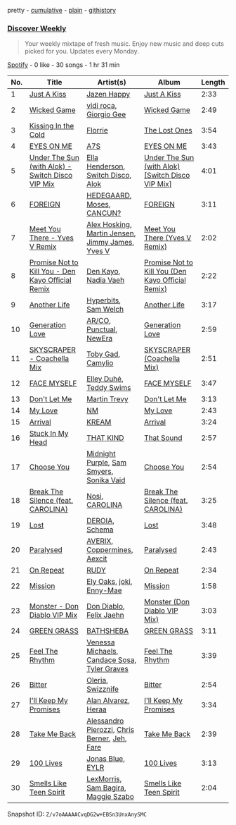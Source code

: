 pretty - [cumulative](/playlists/cumulative/37i9dQZEVXcMQ21aVFwcU6.md) - [plain](/playlists/plain/37i9dQZEVXcMQ21aVFwcU6) - [githistory](https://github.githistory.xyz/mdn522/spotify-playlist-archive/blob/main/playlists/plain/37i9dQZEVXcMQ21aVFwcU6)

### [Discover Weekly](https://open.spotify.com/playlist/37i9dQZEVXcMQ21aVFwcU6)

> Your weekly mixtape of fresh music\. Enjoy new music and deep cuts picked for you\. Updates every Monday.

[Spotify](https://open.spotify.com/user/spotify) - 0 like - 30 songs - 1 hr 31 min

| No. | Title | Artist(s) | Album | Length |
|---|---|---|---|---|
| 1 | [Just A Kiss](https://open.spotify.com/track/4iDjreRvS6u6EZ7WFTzrSU) | [Jazen Happy](https://open.spotify.com/artist/7LIqhNtwvXIRW7BNlKyYP4) | [Just A Kiss](https://open.spotify.com/album/4KOCSTF6hJVZkpoxiRHoe6) | 2:33 |
| 2 | [Wicked Game](https://open.spotify.com/track/4kVGdg7SoWVii2whrSZVZ0) | [vidi roca](https://open.spotify.com/artist/6jrFGWNf3MF89fhTbnCsBj), [Giorgio Gee](https://open.spotify.com/artist/2uNkbVQ2yfwLDR79cYe92R) | [Wicked Game](https://open.spotify.com/album/3skckvth9vIgCjTjnj4h26) | 2:49 |
| 3 | [Kissing In the Cold](https://open.spotify.com/track/61CTVokB7PPa8cZ1aqDwhl) | [Florrie](https://open.spotify.com/artist/2fkmfYw1KeOiDLA6MHDwU8) | [The Lost Ones](https://open.spotify.com/album/67vln5FBToyFmc5IML4aSm) | 3:54 |
| 4 | [EYES ON ME](https://open.spotify.com/track/6H2esvireFczczagJ4ZoLF) | [A7S](https://open.spotify.com/artist/5Wg2b4Mp42gicxEeDNawf7) | [EYES ON ME](https://open.spotify.com/album/3iL4CabgPMSFybsApWQ7dx) | 3:43 |
| 5 | [Under The Sun \(with Alok\) \- Switch Disco VIP Mix](https://open.spotify.com/track/6blQosnv5O8rIvLcK76bsl) | [Ella Henderson](https://open.spotify.com/artist/7nDsS0l5ZAzMedVRKPP8F1), [Switch Disco](https://open.spotify.com/artist/4dEayBlrVBjaQOktGkmWki), [Alok](https://open.spotify.com/artist/0NGAZxHanS9e0iNHpR8f2W) | [Under The Sun \(with Alok\) \[Switch Disco VIP Mix\]](https://open.spotify.com/album/1Hdbmv53nrcfnmqPJRKeMJ) | 4:01 |
| 6 | [FOREIGN](https://open.spotify.com/track/4Tkv9VdNUyHm86TNlnl7Xy) | [HEDEGAARD](https://open.spotify.com/artist/2ZuweXv0TkfsidZOLZZoM2), [Moses](https://open.spotify.com/artist/7xihR0iAXmuXt2XJobep51), [CANCUN?](https://open.spotify.com/artist/5Yw8a4EYuA31E9paXwA50w) | [FOREIGN](https://open.spotify.com/album/5jrKedsVRq5yQFIRq7m6Jc) | 3:11 |
| 7 | [Meet You There \- Yves V Remix](https://open.spotify.com/track/56WnQUeA1ltgZf4d7sZZrT) | [Alex Hosking](https://open.spotify.com/artist/5YCU9eHY4IYTyNa8XRFuw9), [Martin Jensen](https://open.spotify.com/artist/4ehtJnVumNf6xzSCDk8aLB), [Jimmy James](https://open.spotify.com/artist/7et8xRIk2umQqXw4r8FAmU), [Yves V](https://open.spotify.com/artist/47BEc2RoW53owMyxacXWdV) | [Meet You There \(Yves V Remix\)](https://open.spotify.com/album/5MZUXJIgkSBieTHaTSIqnr) | 2:02 |
| 8 | [Promise Not to Kill You \- Den Kayo Official Remix](https://open.spotify.com/track/4MG6Hw3OqPG2TuovsAuJML) | [Den Kayo](https://open.spotify.com/artist/1ie0HIRga3p8ZZrqZs1Ep7), [Nadia Vaeh](https://open.spotify.com/artist/66QNfiseZLODjYLQQRjFQo) | [Promise Not to Kill You \(Den Kayo Official Remix\)](https://open.spotify.com/album/3xlfedpG7C0m7IOx4t62pp) | 2:22 |
| 9 | [Another Life](https://open.spotify.com/track/48zOvfyNRSclt1maC5glAh) | [Hyperbits](https://open.spotify.com/artist/5HYYXGs19FM9JuSjmoE88Y), [Sam Welch](https://open.spotify.com/artist/3JmD9HEyTy3vtITvwUFK9K) | [Another Life](https://open.spotify.com/album/1cxJ9XxOpSxyZVObcjxHu1) | 3:17 |
| 10 | [Generation Love](https://open.spotify.com/track/4VN7zNElegROYZccUa4z4V) | [AR/CO](https://open.spotify.com/artist/7mGI9Sd66FqHjIkwzkgbG7), [Punctual](https://open.spotify.com/artist/1ocnIbhFWM9bSPrd7Hu4zF), [NewEra](https://open.spotify.com/artist/4QLa9DWZEpFrBhNG5UWXF1) | [Generation Love](https://open.spotify.com/album/7pHABdpFxeR8mbMfG20EPm) | 2:59 |
| 11 | [SKYSCRAPER \- Coachella Mix](https://open.spotify.com/track/1uNDXhGqD9oHrvN7RWDzNX) | [Toby Gad](https://open.spotify.com/artist/2v4e16xkId2E5YbYEWgPP8), [Camylio](https://open.spotify.com/artist/2Mf6MBoMOgpxxm3QuH9Tk4) | [SKYSCRAPER \(Coachella Mix\)](https://open.spotify.com/album/1NNUeXwX6fQvFZurNuU2lu) | 2:51 |
| 12 | [FACE MYSELF](https://open.spotify.com/track/2R5hXZrxhgwycn39rC0OdQ) | [Elley Duhé](https://open.spotify.com/artist/67MNhiAICFY6Pwc2YxCO0K), [Teddy Swims](https://open.spotify.com/artist/33qOK5uJ8AR2xuQQAhHump) | [FACE MYSELF](https://open.spotify.com/album/0wwDGGiX6lAVuZDLG9oR2u) | 3:47 |
| 13 | [Don't Let Me](https://open.spotify.com/track/5AgADGL8U3hRaz7oRmC1m6) | [Martin Trevy](https://open.spotify.com/artist/0i3OcVzzb5UEdC4j4hRQte) | [Don't Let Me](https://open.spotify.com/album/2S2efvFNElDTg9fqx1fBPA) | 3:13 |
| 14 | [My Love](https://open.spotify.com/track/0mCBUGBD9a5qSYVkmqa8aP) | [NM](https://open.spotify.com/artist/6DSuRHXUb51grra5uWPI6d) | [My Love](https://open.spotify.com/album/7tD2AXpIWNssEsRMlgZxp5) | 2:43 |
| 15 | [Arrival](https://open.spotify.com/track/0hSuV2otL5a1tl8pByCiAt) | [KREAM](https://open.spotify.com/artist/0DdDnziut7wOo6cAYWVZC5) | [Arrival](https://open.spotify.com/album/2lJVqcgwxrIvgV4BSiJ2Ww) | 3:24 |
| 16 | [Stuck In My Head](https://open.spotify.com/track/4UhyZHQj3e5qpGgAUHPLRs) | [THAT KIND](https://open.spotify.com/artist/4zxtCQ4mwZH38FVCSbpqlZ) | [That Sound](https://open.spotify.com/album/7tSONoRtPDEB6kZBeEEz0R) | 2:57 |
| 17 | [Choose You](https://open.spotify.com/track/11ys88tjubohRecrDwzWMs) | [Midnight Purple](https://open.spotify.com/artist/7LUt2H293nnM0f66ULFgUA), [Sam Smyers](https://open.spotify.com/artist/7JIRtB4hn75Md3nPGzeRIL), [Sonika Vaid](https://open.spotify.com/artist/6BpzUSRFwiTk1S0goRoKgu) | [Choose You](https://open.spotify.com/album/3eeLJ0ImPIqi6kFdZ8VXQU) | 2:54 |
| 18 | [Break The Silence \(feat\. CAROLINA\)](https://open.spotify.com/track/1cySCPmQberVRpv8vEmjXX) | [Nosi](https://open.spotify.com/artist/4XECs6DHU3xRrr0uydWY2R), [CAROLINA](https://open.spotify.com/artist/5Mft7rPUMXmssG27jDocrn) | [Break The Silence \(feat\. CAROLINA\)](https://open.spotify.com/album/78Zbk2sNY9dy8ffVi0wQle) | 3:25 |
| 19 | [Lost](https://open.spotify.com/track/2RW8ntGV6EJ7L2Y1qt2DTe) | [DEROIA](https://open.spotify.com/artist/3TxNCVQZgzgDMkN4MZVjg8), [Schema](https://open.spotify.com/artist/3g84wq6hOCjcVYnB0nbPIa) | [Lost](https://open.spotify.com/album/2mhqCNTSNSbOfVg7DkrcKk) | 3:48 |
| 20 | [Paralysed](https://open.spotify.com/track/0Y3dTe2l3f5s8B465ftiNR) | [AVERIX](https://open.spotify.com/artist/40kyUcJqaj1zxZrB36XPsA), [Coppermines](https://open.spotify.com/artist/2uqEKVU14iUExTS2g7Tn07), [Aexcit](https://open.spotify.com/artist/2HpYCHV3bvQ71jmohAnBL8) | [Paralysed](https://open.spotify.com/album/3jqxe1MJmstVf2pBDyGjeV) | 2:43 |
| 21 | [On Repeat](https://open.spotify.com/track/2LwmRPTik7rGzTzCsyhx6g) | [RUDY](https://open.spotify.com/artist/2tFi8VSdCE13OM3yfr8qnp) | [On Repeat](https://open.spotify.com/album/5jZbTXq2nIE7WBjtF9Azxv) | 2:34 |
| 22 | [Mission](https://open.spotify.com/track/6iVHwPKzB5hN1jSCOHMw8z) | [Ely Oaks](https://open.spotify.com/artist/2MdFJmUQf3ckA99IhFF9my), [joki](https://open.spotify.com/artist/1jk1F3dSUQFcHCfbXpuQ5D), [Enny\-Mae](https://open.spotify.com/artist/61PUjJm9JH5ck3LxD6RypE) | [Mission](https://open.spotify.com/album/40O6jxEr7BR4qpMsqovjNx) | 1:58 |
| 23 | [Monster \- Don Diablo VIP Mix](https://open.spotify.com/track/27vl3TEItJk29fllQ3LD9V) | [Don Diablo](https://open.spotify.com/artist/1l2ekx5skC4gJH8djERwh1), [Felix Jaehn](https://open.spotify.com/artist/4bL2B6hmLlMWnUEZnorEtG) | [Monster \(Don Diablo VIP Mix\)](https://open.spotify.com/album/4tOwtG1yNJspwp0tWvU1GG) | 3:03 |
| 24 | [GREEN GRASS](https://open.spotify.com/track/1NUvIIhVZU0lKyZ3aP40SC) | [BATHSHEBA](https://open.spotify.com/artist/76bDEeabrfohMhoWwm4av7) | [GREEN GRASS](https://open.spotify.com/album/51wIsfEe3WpdylzHhcowHj) | 3:11 |
| 25 | [Feel The Rhythm](https://open.spotify.com/track/6cG8aPgUF1Rs82BO3jIg56) | [Venessa Michaels](https://open.spotify.com/artist/7dPE07dAqbgWkJEdewUJDC), [Candace Sosa](https://open.spotify.com/artist/5S18NKcQlzatNuAFrGIlne), [Tyler Graves](https://open.spotify.com/artist/5bFKudtw20QjmAFeA1hBLq) | [Feel The Rhythm](https://open.spotify.com/album/6ROLFmRxRd6BYFqxc1i2qw) | 3:39 |
| 26 | [Bitter](https://open.spotify.com/track/6FtYdr8EOqJ4SjsM57qcjA) | [Oleria](https://open.spotify.com/artist/2VhoK5L78oQvoUJIDT4eHY), [Swizznife](https://open.spotify.com/artist/4OB8hmrCayrQknTkqJH20a) | [Bitter](https://open.spotify.com/album/2vHuyDGhI7Ip5G1eKoiwDG) | 2:54 |
| 27 | [I'll Keep My Promises](https://open.spotify.com/track/14BjYFoDQJTALuzeCQzQDn) | [Alan Alvarez](https://open.spotify.com/artist/1mfhYsBMrAyOwciO1RWSEs), [Heraa](https://open.spotify.com/artist/46LJbs1B76k8gUvWI1J6Eb) | [I'll Keep My Promises](https://open.spotify.com/album/5pgVc3yvvMsFz7FbLilPJY) | 3:34 |
| 28 | [Take Me Back](https://open.spotify.com/track/2yUogYzKsVDMeWXpgbWn9x) | [Alessandro Pierozzi](https://open.spotify.com/artist/79Uru41iiRT8disNOh48Q8), [Chris Berner](https://open.spotify.com/artist/1RyHQdY6BEiMsFoABsN6wn), [Jeh](https://open.spotify.com/artist/44NDbl2I6ZxDbgR8P4Ckg6), [Fare](https://open.spotify.com/artist/1zg4OV4mAjexgjWEtBAd72) | [Take Me Back](https://open.spotify.com/album/3bw6pfB2iMOGUmSohah5GK) | 2:39 |
| 29 | [100 Lives](https://open.spotify.com/track/1esueU6TI7y7bOwHhOP14K) | [Jonas Blue](https://open.spotify.com/artist/1HBjj22wzbscIZ9sEb5dyf), [EYLR](https://open.spotify.com/artist/1uLdAcF0HhI81ediDOg2BV) | [100 Lives](https://open.spotify.com/album/6zOK13fGEgCUcqCwYySpHu) | 3:13 |
| 30 | [Smells Like Teen Spirit](https://open.spotify.com/track/3jBPMj6TgGa5E6a653m0hB) | [LexMorris](https://open.spotify.com/artist/1IE7Pib3j9e5UDbPer4W6a), [Sam Bagira](https://open.spotify.com/artist/4HGnSYqBdxV2eXZ3V2kqBW), [Maggie Szabo](https://open.spotify.com/artist/1V5IVmwHG2veT0CUw3kb48) | [Smells Like Teen Spirit](https://open.spotify.com/album/0HwyRkENT3oCMIhivbetop) | 2:04 |

Snapshot ID: `Z/v7oAAAAACvqDG2w+EBSn3UnxAnySMC`
